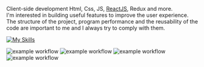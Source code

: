 Client-side development Html, Css, JS, [ReactJS](https://reactjs.org/), Redux and more.<br>
I'm interested in building useful features to improve the user experience.<br>
The structure of the project, program performance and the reusability of the code are important to me and I always try to comply with them.

[![My Skills](https://skillicons.dev/icons?i=html,css,js,react,redux,git,github,vscode,ai,ps)](https://skillicons.dev)

![example workflow](https://img.shields.io/badge/Coding-always-brightgreen)  ![example workflow](https://img.shields.io/badge/Book-always-blueviolet)  ![example workflow](https://img.shields.io/badge/Sport-always-blue)  ![example workflow](https://img.shields.io/badge/Podcast-always-orange)


